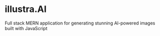 # illustra.AI
Full stack MERN application for generating stunning AI-powered images built with JavaScript
